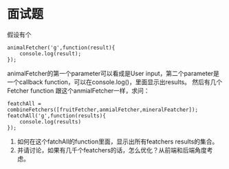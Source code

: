 # 面试题

假设有个

```
animalFetcher('g',function(result){
    console.log(result);
});
```
animalFetcher的第一个parameter可以看成是User input，第二个parameter是一个callback function，可以在console.log()，里面显示出results。
然后有几个Fetcher function 跟这个anmialFetcher一样，求问：

```
featchAll = combineFetchers([fruitFetcher,anmialFetcher,mineralFeatcher]);
featchAll('g',function(results){
    console.log(results)
});
```
1. 如何在这个fatchAll的function里面，显示出所有featchers results的集合。
2. 并请讨论，如果有几千个featchers的话，怎么优化？从前端和后端角度考虑。

